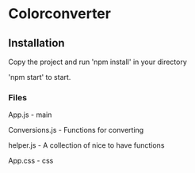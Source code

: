 # Colorconverter

## Installation
Copy the project and run 'npm install' in your directory

'npm start' to start.

### Files
App.js - main

Conversions.js - Functions for converting

helper.js - A collection of nice to have functions

App.css - css

